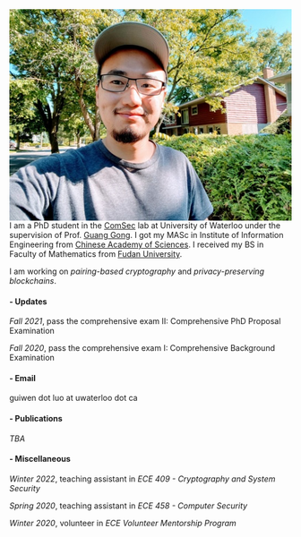 <img align="right" src="smallguiwen.jpeg">

I am a PhD student in the [ComSec](https://uwaterloo.ca/communications-security-lab/) lab at University of Waterloo under the supervision of Prof. [Guang Gong](https://uwaterloo.ca/scholar/ggong). I got my MASc in Institute of Information Engineering from [Chinese Academy of Sciences](https://english.cas.cn/). I received my BS in Faculty of Mathematics from [Fudan University](https://www.fudan.edu.cn/en/).

I am working on *pairing-based cryptography* and *privacy-preserving blockchains*.

#### - Updates

*Fall 2021*, pass the comprehensive exam II: Comprehensive PhD Proposal Examination

*Fall 2020*, pass the comprehensive exam I: Comprehensive Background Examination

#### - Email

guiwen dot luo at uwaterloo dot ca

#### - Publications

*TBA*

#### - Miscellaneous

*Winter 2022*, teaching assistant in *ECE 409 - Cryptography and System Security*

*Spring 2020*, teaching assistant in *ECE 458 - Computer Security*

*Winter 2020*, volunteer in *ECE Volunteer Mentorship Program*
